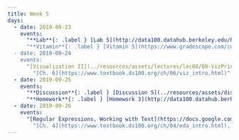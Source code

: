 ```yaml
---
title: Week 5
days:
  - date: 2019-09-23
    events:
      "**Lab**{: .label } [Lab 5](http://data100.datahub.berkeley.edu/hub/user-redirect/git-sync?repo=https://github.com/DS-100/fa19&subPath=lab/lab05/) (due Sept. 23)":
      "**Vitamin**{: .label } [Vitamin 5](https://www.gradescope.com/courses/57158/assignments/251500/) ([solutions](../resources/assets/vitamins/vit05_sol.pdf)):
  - date: 2019-09-24
    events:
      "[Visualization II](../resources/assets/lectures/lec08/08-VizPrinciples.pdf) ([webcast](https://www.youtube.com/watch?v=XSG1dX3pviE))":
        "[Ch. 6](https://www.textbook.ds100.org/ch/06/viz_intro.html)"
  - date: 2019-09-25
    events:
      "**Discussion**{: .label } [Discussion 5](../resources/assets/discussions/disc05.pdf) ([solutions](../resources/assets/discussions/disc05_sol.pdf))":
      "**Homework**{: .label } [Homework 3](http://data100.datahub.berkeley.edu/hub/user-redirect/git-sync?repo=https://github.com/DS-100/fa19&subPath=hw/hw3) (due Oct. 1)":
  - date: 2019-09-26
    events:
      "[Regular Expressions, Working with Text](https://docs.google.com/presentation/d/1omFKPsCaPf58VLo33U9ipRq4vt1Kj_3y9yHDUl8qYhk/edit#slide=id.g1c268c8d38_0_2) ([code](http://data100.datahub.berkeley.edu/hub/user-redirect/git-sync?repo=https://github.com/DS-100/fa19&subPath=lecture/lec09))":
        "[Ch. 4](https://www.textbook.ds100.org/ch/04/eda_intro.html), [Ch. 5.3-5.7](https://www.textbook.ds100.org/ch/05/cleaning_structure.html), [Ch. 8](https://www.textbook.ds100.org/ch/08/text_intro.html)"
---
```

